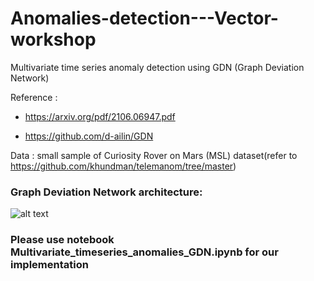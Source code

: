 # Anomalies-detection---Vector-workshop
Multivariate time series anomaly detection using GDN (Graph Deviation Network)

Reference : 
- https://arxiv.org/pdf/2106.06947.pdf

- https://github.com/d-ailin/GDN

Data : small sample of Curiosity Rover on Mars (MSL) dataset(refer to https://github.com/khundman/telemanom/tree/master)

### Graph Deviation Network architecture:
![alt text]([https://github.com/[username]/[reponame]/blob/[branch]/image.jpg?raw=true](https://github.com/namvux1404/Anomalies-detection---Vector-workshop/blob/main/GDN-model.png)https://github.com/namvux1404/Anomalies-detection---Vector-workshop/blob/main/GDN-model.png)

### Please use notebook Multivariate_timeseries_anomalies_GDN.ipynb for our implementation
